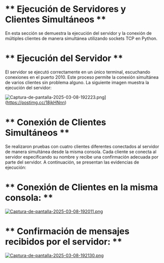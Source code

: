 # ** Ejecución de Servidores y Clientes Simultáneos **
En esta sección se demuestra la ejecución del servidor y la conexión de múltiples clientes de manera simultánea utilizando sockets TCP en Python.

# ** Ejecución del Servidor **
El servidor se ejecutó correctamente en un único terminal, escuchando conexiones en el puerto 2010. Este proceso permite la conexión simultánea de varios clientes sin problema alguno. La siguiente imagen muestra la ejecución del servidor:

![Captura-de-pantalla-2025-03-08-192223.png](https://i.postimg.cc/PqXddWd4/Captura-de-pantalla-2025-03-08-192223.png)](https://postimg.cc/18jkHNnn)

# ** Conexión de Clientes Simultáneos **
Se realizaron pruebas con cuatro clientes diferentes conectados al servidor de manera simultánea desde la misma consola. Cada cliente se conecta al servidor especificando su nombre y recibe una confirmación adecuada por parte del servidor. A continuación, se presentan las evidencias de ejecución:

# ** Conexión de Clientes en la misma consola: **

[![Captura-de-pantalla-2025-03-08-192011.png](https://i.postimg.cc/zfTfBdYs/Captura-de-pantalla-2025-03-08-192011.png)](https://postimg.cc/1g5S7rtB)


# ** Confirmación de mensajes recibidos por el servidor: **

[![Captura-de-pantalla-2025-03-08-192130.png](https://i.postimg.cc/nzZhQvHC/Captura-de-pantalla-2025-03-08-192130.png)](https://postimg.cc/QB432KK3)


